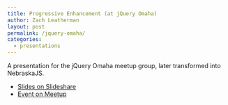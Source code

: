 ```yaml
---
title: Progressive Enhancement (at jQuery Omaha)
author: Zach Leatherman
layout: post
permalink: /jquery-omaha/
categories:
  - presentations
---
```


A presentation for the jQuery Omaha meetup group, later transformed into NebraskaJS.

* [Slides on Slideshare](https://www.slideshare.net/zachleat/progressive-enhancement-8766538)
* [Event on Meetup](https://www.meetup.com/nebraskajs/events/25042581/)
